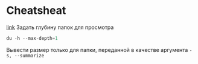 # Cheatsheat

[link](https://wiki.webko.net.ua/index.php?title=Du_(%D1%80%D0%B0%D0%B7%D0%BC%D0%B5%D1%80_%D0%BA%D0%B0%D1%82%D0%B0%D0%BB%D0%BE%D0%B3%D0%BE%D0%B2))  
Задать глубину папок для просмотра

```c
du -h --max-depth=1
```

Вывести размер только для папки, переданной в качестве аргумента `-s, --summarize`  
